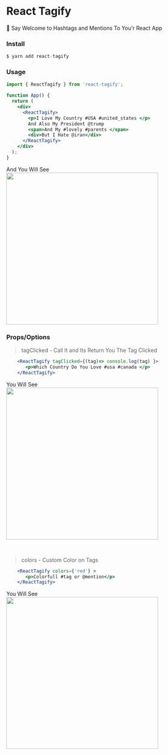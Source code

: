 # React Tagify
📌 Say Welcome to Hashtags and Mentions To You'r React App

### Install
```js
$ yarn add react-tagify
```
### Usage
```jsx
import { ReactTagify } from 'react-tagify';

function App() {
  return (
    <div>
      <ReactTagify>
        <p>I Love My Country #USA #united_states </p>
        And Also My President @trump
        <span>And My #lovely #parents </span>
        <div>But I Hate @iran</div>
      </ReactTagify>
    </div>
  );
}
```
And You Will See
<br />
<img 
  src="https://raw.githubusercontent.com/E-RROR/react-tagify/master/src/install.png"
  width="400"
/>


### Props/Options

> tagClicked - Call It and Its Return You The Tag Clicked
```jsx
    <ReactTagify tagClicked={(tag)=> console.log(tag) }>
       <p>Which Country Do You Love #usa #canada </p>
    </ReactTagify>
```
You Will See
<br />
<img 
  src="https://raw.githubusercontent.com/E-RROR/react-tagify/master/src/click.png"
  width="400"
/>

<br />

> colors - Custom Color on Tags
```jsx
    <ReactTagify colors={'red'} >
       <p>Colorfull #tag or @mention</p>
    </ReactTagify>
```
You Will See
<br />
<img 
  src="https://raw.githubusercontent.com/E-RROR/react-tagify/master/src/colorfull.png"
  width="400"
/>

